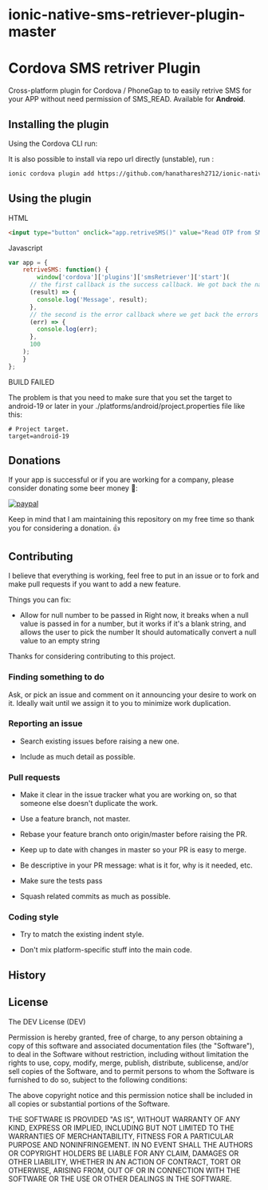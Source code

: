 # ionic-native-sms-retriever-plugin-master
# Cordova SMS retriver Plugin

Cross-platform plugin for Cordova / PhoneGap to to easily retrive SMS for your APP without need permission of SMS_READ. Available for **Android**.

## Installing the plugin

Using the Cordova CLI run:

It is also possible to install via repo url directly (unstable), run :

```sh
ionic cordova plugin add https://github.com/hanatharesh2712/ionic-native-sms-retriever-plugin-master.git
```

## Using the plugin
HTML

```html
<input type="button" onclick="app.retriveSMS()" value="Read OTP from SMS" />
```

Javascript

```js
var app = {
    retriveSMS: function() {
        window['cordova']['plugins']['smsRetriever']['start'](
      // the first callback is the success callback. We got back the native code’s result here.
      (result) => { 
		console.log('Message', result);
	  },
      // the second is the error callback where we get back the errors
      (err) => {
        console.log(err);
      },
      100
    );
    }
};
```
BUILD FAILED

The problem is that you need to make sure that you set the target to android-19 or later in your ./platforms/android/project.properties file like this:

    # Project target.
    target=android-19


## Donations

If your app is successful or if you are working for a company, please consider donating some beer money :beer::

[![paypal](https://www.paypalobjects.com/en_US/i/btn/btn_donateCC_LG.gif)]()

Keep in mind that I am maintaining this repository on my free time so thank you for considering a donation. :+1:


## Contributing

I believe that everything is working, feel free to put in an issue or to fork and make pull requests if you want to add a new feature.

Things you can fix:
* Allow for null number to be passed in
  Right now, it breaks when a null value is passed in for a number, but it works if it's a blank string, and allows the user to pick the number
  It should automatically convert a  null value to an empty string

Thanks for considering contributing to this project.

### Finding something to do

Ask, or pick an issue and comment on it announcing your desire to work on it. Ideally wait until we assign it to you to minimize work duplication.

### Reporting an issue

- Search existing issues before raising a new one.

- Include as much detail as possible.

### Pull requests

- Make it clear in the issue tracker what you are working on, so that someone else doesn't duplicate the work.

- Use a feature branch, not master.

- Rebase your feature branch onto origin/master before raising the PR.

- Keep up to date with changes in master so your PR is easy to merge.

- Be descriptive in your PR message: what is it for, why is it needed, etc.

- Make sure the tests pass

- Squash related commits as much as possible.

### Coding style

- Try to match the existing indent style.

- Don't mix platform-specific stuff into the main code.




## History


## License

The DEV License (DEV)

Permission is hereby granted, free of charge, to any person obtaining a copy of
this software and associated documentation files (the "Software"), to deal in
the Software without restriction, including without limitation the rights to
use, copy, modify, merge, publish, distribute, sublicense, and/or sell copies of
the Software, and to permit persons to whom the Software is furnished to do so,
subject to the following conditions:

The above copyright notice and this permission notice shall be included in all
copies or substantial portions of the Software.

THE SOFTWARE IS PROVIDED "AS IS", WITHOUT WARRANTY OF ANY KIND, EXPRESS OR
IMPLIED, INCLUDING BUT NOT LIMITED TO THE WARRANTIES OF MERCHANTABILITY, FITNESS
FOR A PARTICULAR PURPOSE AND NONINFRINGEMENT. IN NO EVENT SHALL THE AUTHORS OR
COPYRIGHT HOLDERS BE LIABLE FOR ANY CLAIM, DAMAGES OR OTHER LIABILITY, WHETHER
IN AN ACTION OF CONTRACT, TORT OR OTHERWISE, ARISING FROM, OUT OF OR IN
CONNECTION WITH THE SOFTWARE OR THE USE OR OTHER DEALINGS IN THE SOFTWARE.